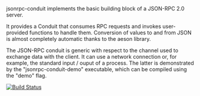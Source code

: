 jsonrpc-conduit implements the basic building block of a JSON-RPC 2.0 server.

It provides a Conduit that consumes RPC requests and invokes user-provided
functions to handle them. Conversion of values to and from JSON is almost
completely automatic thanks to the aeson library.

The JSON-RPC conduit is generic with respect to the channel used to exchange
data with the client. It can use a network connection or, for example,
the standard input / ouput of a process. The latter is demonstrated by the
"jsonrpc-conduit-demo" executable, which can be compiled using the "demo" flag.

[![Build Status](https://travis-ci.org/gbrsales/jsonrpc-conduit.svg?branch=master)](https://travis-ci.org/gbrsales/jsonrpc-conduit)
